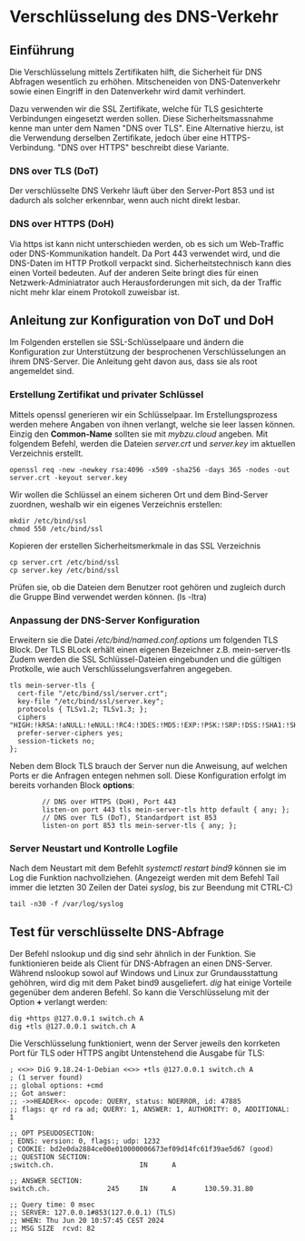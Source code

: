 # Verschlüsselung des DNS-Verkehr
## Einführung
Die Verschlüsselung mittels Zertifikaten hilft, die Sicherheit für DNS Abfragen wesentlich zu erhöhen.
Mitscheneiden von DNS-Datenverkehr sowie einen Eingriff in den Datenverkehr wird damit verhindert.

Dazu verwenden wir die SSL Zertifikate, welche für TLS gesichterte Verbindungen eingesetzt werden sollen.
Diese Sicherheitsmassnahme kenne man unter dem Namen "DNS over TLS".
Eine Alternative hierzu, ist die Verwendung derselben Zertifikate, jedoch über eine HTTPS-Verbindung.
"DNS over HTTPS" beschreibt diese Variante.

### DNS over TLS (DoT)
Der verschlüsselte DNS Verkehr läuft über den Server-Port 853 und ist dadurch als solcher erkennbar, wenn auch nicht direkt lesbar.

### DNS over HTTPS (DoH) 
Via https ist kann nicht unterschieden werden, ob es sich um Web-Traffic oder DNS-Kommunikation handelt. Da Port 443 verwendet wird, und die DNS-Daten im HTTP Protkoll verpackt sind.
Sicherheitstechnisch kann dies einen Vorteil bedeuten. Auf der anderen Seite bringt dies für einen Netzwerk-Adminiatrator auch Herausforderungen mit sich, da der Traffic nicht mehr klar einem Protokoll zuweisbar ist.

## Anleitung zur Konfiguration von DoT und DoH
Im Folgenden erstellen sie SSL-Schlüsselpaare und ändern die Konfiguration zur Unterstützung der besprochenen Verschlüsselungen an ihrem DNS-Server.
Die Anleitung geht davon aus, dass sie als root angemeldet sind.

### Erstellung Zertifikat und privater Schlüssel 
Mittels openssl generieren wir ein Schlüsselpaar. Im Erstellungsprozess werden mehere Angaben von ihnen verlangt, welche sie leer lassen können. Einzig den **Common-Name** sollten sie mit  _mybzu.cloud_ angeben.
Mit folgendem Befehl, werden die Dateien _server.crt_ und _server.key_ im aktuellen Verzeichnis erstellt.
````
openssl req -new -newkey rsa:4096 -x509 -sha256 -days 365 -nodes -out server.crt -keyout server.key
````
Wir wollen die Schlüssel an einem sicheren Ort und dem Bind-Server zuordnen, weshalb wir ein eigenes Verzeichnis erstellen:
````
mkdir /etc/bind/ssl
chmod 550 /etc/bind/ssl
````
Kopieren der erstellen Sicherheitsmerkmale in das SSL Verzeichnis
````
cp server.crt /etc/bind/ssl
cp server.key /etc/bind/ssl
````
Prüfen sie, ob die Dateien dem Benutzer root gehören und zugleich durch die Gruppe Bind verwendet werden können. (ls -ltra)


### Anpassung der DNS-Server Konfiguration
Erweitern sie die Datei _/etc/bind/named.conf.options_ um folgenden TLS Block.
Der TLS BLock erhält einen eigenen Bezeichner z.B. mein-server-tls
Zudem werden die SSL Schlüssel-Dateien eingebunden und die gültigen Protkolle, wie auch Verschlüsselungsverfahren angegeben.
````
tls mein-server-tls {
  cert-file "/etc/bind/ssl/server.crt";
  key-file "/etc/bind/ssl/server.key";
  protocols { TLSv1.2; TLSv1.3; };
  ciphers "HIGH:!kRSA:!aNULL:!eNULL:!RC4:!3DES:!MD5:!EXP:!PSK:!SRP:!DSS:!SHA1:!SHA256:!SHA384";
  prefer-server-ciphers yes;
  session-tickets no;
};
````
Neben dem Block TLS brauch der Server nun die Anweisung, auf welchen Ports er die Anfragen entegen nehmen soll. Diese Konfiguration erfolgt im bereits vorhanden Block **options**:
````
        // DNS over HTTPS (DoH), Port 443
        listen-on port 443 tls mein-server-tls http default { any; };
        // DNS over TLS (DoT), Standardport ist 853
        listen-on port 853 tls mein-server-tls { any; };
````

### Server Neustart und Kontrolle Logfile
Nach dem Neustart mit dem Befehlt _systemctl restart bind9_ können sie im Log die Funktion nachvollziehen.
(Angezeigt werden mit dem Befehl Tail immer die letzten 30 Zeilen der Datei _syslog_, bis zur Beendung mit CTRL-C)
````
tail -n30 -f /var/log/syslog
````
## Test für verschlüsselte DNS-Abfrage
Der Befehl nslookup und dig sind sehr ähnlich in der Funktion. Sie funktionieren beide als Client für DNS-Abfragen an einen DNS-Server. Während nslookup sowol auf Windows und Linux zur Grundausstattung gehöhren, wird dig mit dem Paket bind9 ausgeliefert.
_dig_ hat einige Vorteile gegenüber dem anderen Befehl. So kann die Verschlüsselung mit der Option **+** verlangt werden:

````
dig +https @127.0.0.1 switch.ch A
dig +tls @127.0.0.1 switch.ch A
````
Die Verschlüsselung funktioniert, wenn der Server jeweils den korrketen Port für TLS oder HTTPS angibt
Untenstehend die Ausgabe für TLS:
````
; <<>> DiG 9.18.24-1-Debian <<>> +tls @127.0.0.1 switch.ch A
; (1 server found)
;; global options: +cmd
;; Got answer:
;; ->>HEADER<<- opcode: QUERY, status: NOERROR, id: 47885
;; flags: qr rd ra ad; QUERY: 1, ANSWER: 1, AUTHORITY: 0, ADDITIONAL: 1

;; OPT PSEUDOSECTION:
; EDNS: version: 0, flags:; udp: 1232
; COOKIE: bd2e0da2884ce00e010000006673ef09d14fc61f39ae5d67 (good)
;; QUESTION SECTION:
;switch.ch.                     IN      A

;; ANSWER SECTION:
switch.ch.              245     IN      A       130.59.31.80

;; Query time: 0 msec
;; SERVER: 127.0.0.1#853(127.0.0.1) (TLS)
;; WHEN: Thu Jun 20 10:57:45 CEST 2024
;; MSG SIZE  rcvd: 82
````
